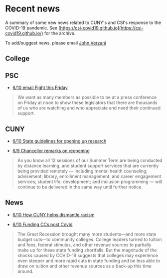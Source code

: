 
# Recent news

A summary of some new news related to CUNY's and CSI's response to the COVID-19 pandemic. See [https://csi-covid19.github.io](https://csi-covid19.github.io/) for the archive.

To add/suggest news, please email [John Verzani](mailto:jverzani@gmail.com)

## College



## PSC

* [6/10 email Fight this Friday](/PSC/6-10-fight)

>  We want as many members as possible to be at a press conference on Friday at noon to show these legislators that there are thousands of us who are watching and who appreciate and need their continued support.

## CUNY

* [6/10 State guidelines for opening  up  research](/CUNY/6-10-research-guidelines.pdf)

* [6/9  Chancellor remarks on reopening](/CUNY/6-9-reopen)

> As you know all 12 sessions of our Summer Term are being conducted by distance learning, and student support services that are currently being provided remotely — including mental health counseling; advisement; library, enrollment management, and career engagement services; student life; development; and inclusion programming — will continue to be delivered in the same way until further notice.  

## News

* [6/10 How CUNY helps dismantle racism](https://www.nydailynews.com/opinion/ny-oped-how-cuny-helps-dismantle-racism-20200610-4detwncevfhjdjtufcv4pvtliu-story.html)


* [6/10 Funding CCs post Covid](https://ccrc.tc.columbia.edu/easyblog/community-college-funding-covid-19.html)


> The Great Recession brought many more students—and more state budget cuts—to community colleges. College leaders turned to tuition and fees, federal stimulus, and other revenue sources to partially make up for these state funding shortfalls. But the magnitude of the shocks caused by COVID-19 suggests that colleges may experience even steeper and more rapid cuts in state funding and be less able to draw on tuition and other revenue sources as a back-up this time around.
